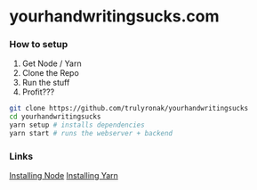 # yourhandwritingsucks.com


### How to setup

1. Get Node / Yarn
2. Clone the Repo
3. Run the stuff
4. Profit???

```bash
git clone https://github.com/trulyronak/yourhandwritingsucks
cd yourhandwritingsucks
yarn setup # installs dependencies
yarn start # runs the webserver + backend
```

### Links
[Installing Node](https://nodejs.org/en/download/)
[Installing Yarn](https://classic.yarnpkg.com/en/docs/install/#mac-stable)
